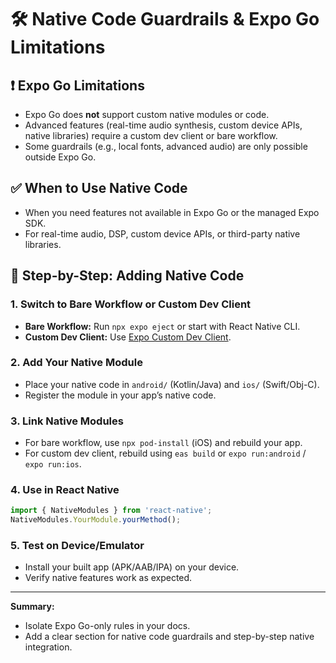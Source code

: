 # 🛠️ Native Code Guardrails & Expo Go Limitations

## ❗ Expo Go Limitations
- Expo Go does **not** support custom native modules or code.
- Advanced features (real-time audio synthesis, custom device APIs, native libraries) require a custom dev client or bare workflow.
- Some guardrails (e.g., local fonts, advanced audio) are only possible outside Expo Go.

## ✅ When to Use Native Code
- When you need features not available in Expo Go or the managed Expo SDK.
- For real-time audio, DSP, custom device APIs, or third-party native libraries.

## 🚀 Step-by-Step: Adding Native Code

### 1. Switch to Bare Workflow or Custom Dev Client
- **Bare Workflow:** Run `npx expo eject` or start with React Native CLI.
- **Custom Dev Client:** Use [Expo Custom Dev Client](https://docs.expo.dev/clients/installation/).

### 2. Add Your Native Module
- Place your native code in `android/` (Kotlin/Java) and `ios/` (Swift/Obj-C).
- Register the module in your app’s native code.

### 3. Link Native Modules
- For bare workflow, use `npx pod-install` (iOS) and rebuild your app.
- For custom dev client, rebuild using `eas build` or `expo run:android` / `expo run:ios`.

### 4. Use in React Native
```ts
import { NativeModules } from 'react-native';
NativeModules.YourModule.yourMethod();
```

### 5. Test on Device/Emulator
- Install your built app (APK/AAB/IPA) on your device.
- Verify native features work as expected.

---

**Summary:**  
- Isolate Expo Go-only rules in your docs.
- Add a clear section for native code guardrails and step-by-step native integration.